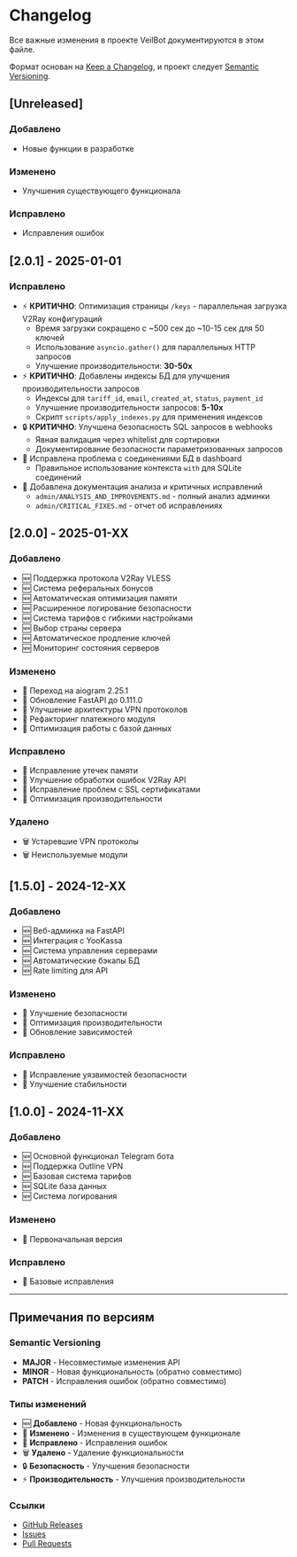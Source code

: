 # Changelog

Все важные изменения в проекте VeilBot документируются в этом файле.

Формат основан на [Keep a Changelog](https://keepachangelog.com/ru/1.0.0/),
и проект следует [Semantic Versioning](https://semver.org/lang/ru/).

## [Unreleased]

### Добавлено
- Новые функции в разработке

### Изменено
- Улучшения существующего функционала

### Исправлено
- Исправления ошибок

## [2.0.1] - 2025-01-01

### Исправлено
- ⚡ **КРИТИЧНО**: Оптимизация страницы `/keys` - параллельная загрузка V2Ray конфигураций
  - Время загрузки сокращено с ~500 сек до ~10-15 сек для 50 ключей
  - Использование `asyncio.gather()` для параллельных HTTP запросов
  - Улучшение производительности: **30-50x**
- ⚡ **КРИТИЧНО**: Добавлены индексы БД для улучшения производительности запросов
  - Индексы для `tariff_id`, `email`, `created_at`, `status`, `payment_id`
  - Улучшение производительности запросов: **5-10x**
  - Скрипт `scripts/apply_indexes.py` для применения индексов
- 🔒 **КРИТИЧНО**: Улучшена безопасность SQL запросов в webhooks
  - Явная валидация через whitelist для сортировки
  - Документирование безопасности параметризованных запросов
- 🐛 Исправлена проблема с соединениями БД в dashboard
  - Правильное использование контекста `with` для SQLite соединений
- 📝 Добавлена документация анализа и критичных исправлений
  - `admin/ANALYSIS_AND_IMPROVEMENTS.md` - полный анализ админки
  - `admin/CRITICAL_FIXES.md` - отчет об исправлениях

## [2.0.0] - 2025-01-XX

### Добавлено
- 🆕 Поддержка протокола V2Ray VLESS
- 🆕 Система реферальных бонусов
- 🆕 Автоматическая оптимизация памяти
- 🆕 Расширенное логирование безопасности
- 🆕 Система тарифов с гибкими настройками
- 🆕 Выбор страны сервера
- 🆕 Автоматическое продление ключей
- 🆕 Мониторинг состояния серверов

### Изменено
- 🔄 Переход на aiogram 2.25.1
- 🔄 Обновление FastAPI до 0.111.0
- 🔄 Улучшение архитектуры VPN протоколов
- 🔄 Рефакторинг платежного модуля
- 🔄 Оптимизация работы с базой данных

### Исправлено
- 🐛 Исправление утечек памяти
- 🐛 Улучшение обработки ошибок V2Ray API
- 🐛 Исправление проблем с SSL сертификатами
- 🐛 Оптимизация производительности

### Удалено
- 🗑️ Устаревшие VPN протоколы
- 🗑️ Неиспользуемые модули

## [1.5.0] - 2024-12-XX

### Добавлено
- 🆕 Веб-админка на FastAPI
- 🆕 Интеграция с YooKassa
- 🆕 Система управления серверами
- 🆕 Автоматические бэкапы БД
- 🆕 Rate limiting для API

### Изменено
- 🔄 Улучшение безопасности
- 🔄 Оптимизация производительности
- 🔄 Обновление зависимостей

### Исправлено
- 🐛 Исправление уязвимостей безопасности
- 🐛 Улучшение стабильности

## [1.0.0] - 2024-11-XX

### Добавлено
- 🆕 Основной функционал Telegram бота
- 🆕 Поддержка Outline VPN
- 🆕 Базовая система тарифов
- 🆕 SQLite база данных
- 🆕 Система логирования

### Изменено
- 🔄 Первоначальная версия

### Исправлено
- 🐛 Базовые исправления

---

## Примечания по версиям

### Semantic Versioning
- **MAJOR** - Несовместимые изменения API
- **MINOR** - Новая функциональность (обратно совместимо)
- **PATCH** - Исправления ошибок (обратно совместимо)

### Типы изменений
- 🆕 **Добавлено** - Новая функциональность
- 🔄 **Изменено** - Изменения в существующем функционале
- 🐛 **Исправлено** - Исправления ошибок
- 🗑️ **Удалено** - Удаление функциональности
- 🔒 **Безопасность** - Улучшения безопасности
- ⚡ **Производительность** - Улучшения производительности

### Ссылки
- [GitHub Releases](https://github.com/merdocx/veilbot/releases)
- [Issues](https://github.com/merdocx/veilbot/issues)
- [Pull Requests](https://github.com/merdocx/veilbot/pulls) 